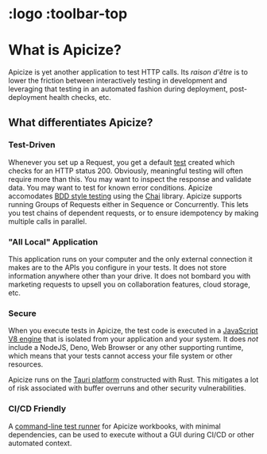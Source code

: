 # :logo :toolbar-top

# What is Apicize?

Apicize is yet another application to test HTTP calls.  Its *raison d'être* is to lower the friction between interactively
testing in development and leveraging that testing in an automated fashion during deployment, post-deployment health checks,
etc.

## What differentiates Apicize?

### Test-Driven

Whenever you set up a Request, you get a default [test](help:requests/test) created which checks for an HTTP status 200.  Obviously,
meaningful testing will often require more than this.  You may want to inspect the response and validate data.  You may want to test for known
error conditions.  Apicize accomodates [BDD style testing](https://en.wikipedia.org/wiki/Behavior-driven_development) using the 
[Chai](https://www.chaijs.com/) library.  Apicize supports running Groups of Requests either in Sequence or Concurrently.  This lets
you test chains of dependent requests, or to ensure idempotency by making multiple calls in parallel.

### "All Local" Application

This application runs on your computer and the only external connection it makes are to the APIs you configure in your tests.  It does not store
information anywhere other than your drive.  It does not bombard you with marketing requests to upsell you on collaboration features,
cloud storage, etc.

### Secure

When you execute tests in Apicize, the test code is executed in a [JavaScript V8 engine](https://v8.dev/) that is isolated
from your application and your system.  It does *not* include a NodeJS, Deno, Web Browser or any other supporting runtime, 
which means that your tests cannot access your file system or other resources.

Apicize runs on the [Tauri platform](https://tauri.app/) constructed with Rust.  This mitigates a lot of risk associated with
buffer overruns and other security vulnerabilities.

### CI/CD Friendly

A [command-line test runner](https://github.com/apicize/cli) for Apicize workbooks, with minimal dependencies, 
can be used to execute without a GUI during CI/CD or other automated context.
